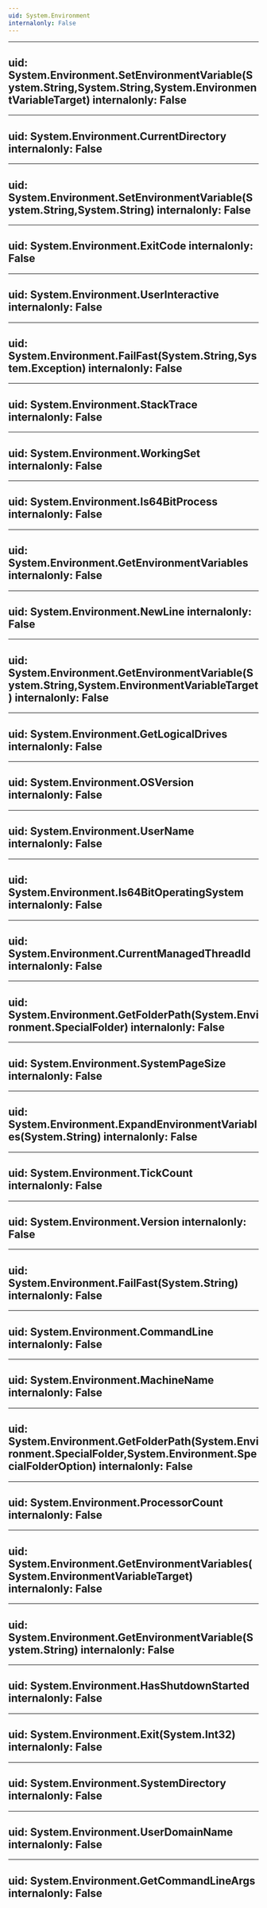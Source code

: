 ```yaml
---
uid: System.Environment
internalonly: False
---
```


---
uid: System.Environment.SetEnvironmentVariable(System.String,System.String,System.EnvironmentVariableTarget)
internalonly: False
---

---
uid: System.Environment.CurrentDirectory
internalonly: False
---

---
uid: System.Environment.SetEnvironmentVariable(System.String,System.String)
internalonly: False
---

---
uid: System.Environment.ExitCode
internalonly: False
---

---
uid: System.Environment.UserInteractive
internalonly: False
---

---
uid: System.Environment.FailFast(System.String,System.Exception)
internalonly: False
---

---
uid: System.Environment.StackTrace
internalonly: False
---

---
uid: System.Environment.WorkingSet
internalonly: False
---

---
uid: System.Environment.Is64BitProcess
internalonly: False
---

---
uid: System.Environment.GetEnvironmentVariables
internalonly: False
---

---
uid: System.Environment.NewLine
internalonly: False
---

---
uid: System.Environment.GetEnvironmentVariable(System.String,System.EnvironmentVariableTarget)
internalonly: False
---

---
uid: System.Environment.GetLogicalDrives
internalonly: False
---

---
uid: System.Environment.OSVersion
internalonly: False
---

---
uid: System.Environment.UserName
internalonly: False
---

---
uid: System.Environment.Is64BitOperatingSystem
internalonly: False
---

---
uid: System.Environment.CurrentManagedThreadId
internalonly: False
---

---
uid: System.Environment.GetFolderPath(System.Environment.SpecialFolder)
internalonly: False
---

---
uid: System.Environment.SystemPageSize
internalonly: False
---

---
uid: System.Environment.ExpandEnvironmentVariables(System.String)
internalonly: False
---

---
uid: System.Environment.TickCount
internalonly: False
---

---
uid: System.Environment.Version
internalonly: False
---

---
uid: System.Environment.FailFast(System.String)
internalonly: False
---

---
uid: System.Environment.CommandLine
internalonly: False
---

---
uid: System.Environment.MachineName
internalonly: False
---

---
uid: System.Environment.GetFolderPath(System.Environment.SpecialFolder,System.Environment.SpecialFolderOption)
internalonly: False
---

---
uid: System.Environment.ProcessorCount
internalonly: False
---

---
uid: System.Environment.GetEnvironmentVariables(System.EnvironmentVariableTarget)
internalonly: False
---

---
uid: System.Environment.GetEnvironmentVariable(System.String)
internalonly: False
---

---
uid: System.Environment.HasShutdownStarted
internalonly: False
---

---
uid: System.Environment.Exit(System.Int32)
internalonly: False
---

---
uid: System.Environment.SystemDirectory
internalonly: False
---

---
uid: System.Environment.UserDomainName
internalonly: False
---

---
uid: System.Environment.GetCommandLineArgs
internalonly: False
---
